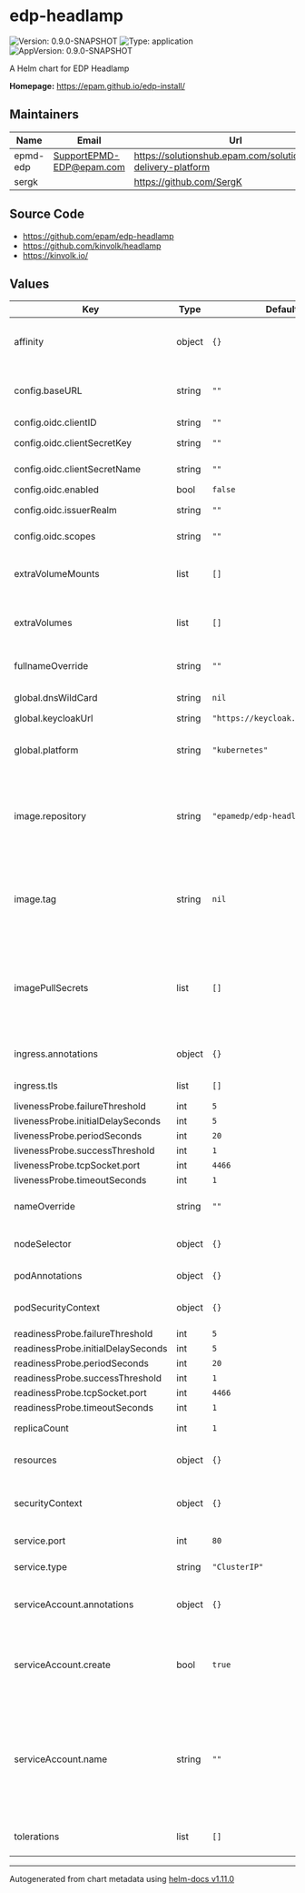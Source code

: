 # edp-headlamp

![Version: 0.9.0-SNAPSHOT](https://img.shields.io/badge/Version-0.9.0--SNAPSHOT-informational?style=flat-square) ![Type: application](https://img.shields.io/badge/Type-application-informational?style=flat-square) ![AppVersion: 0.9.0-SNAPSHOT](https://img.shields.io/badge/AppVersion-0.9.0--SNAPSHOT-informational?style=flat-square)

A Helm chart for EDP Headlamp

**Homepage:** <https://epam.github.io/edp-install/>

## Maintainers

| Name | Email | Url |
| ---- | ------ | --- |
| epmd-edp | <SupportEPMD-EDP@epam.com> | <https://solutionshub.epam.com/solution/epam-delivery-platform> |
| sergk |  | <https://github.com/SergK> |

## Source Code

* <https://github.com/epam/edp-headlamp>
* <https://github.com/kinvolk/headlamp>
* <https://kinvolk.io/>

## Values

| Key | Type | Default | Description |
|-----|------|---------|-------------|
| affinity | object | `{}` | Affinity settings for pod assignment |
| config.baseURL | string | `""` | base url path at which headlamp should run |
| config.oidc.clientID | string | `""` | OIDC client ID |
| config.oidc.clientSecretKey | string | `""` | OIDC client secret key |
| config.oidc.clientSecretName | string | `""` | OIDC client secret name |
| config.oidc.enabled | bool | `false` |  |
| config.oidc.issuerRealm | string | `""` | OIDC issuer realm |
| config.oidc.scopes | string | `""` | OIDC scopes to be used |
| extraVolumeMounts | list | `[]` | Additional volumeMounts to be added to the container |
| extraVolumes | list | `[]` | Additional volumes to be added to the pod |
| fullnameOverride | string | `""` | Overrides the full name of the chart |
| global.dnsWildCard | string | `nil` | a cluster DNS wildcard name |
| global.keycloakUrl | string | `"https://keycloak.example.com"` | Keycloak URL |
| global.platform | string | `"kubernetes"` | platform type that can be "kubernetes" or "openshift" |
| image.repository | string | `"epamedp/edp-headlamp"` | EDP headlamp Docker image name. The released image can be found on [Dockerhub](https://hub.docker.com/r/epamedp/edp-headlamp) |
| image.tag | string | `nil` | EDP headlamp Docker image tag. The released image can be found on [Dockerhub](https://hub.docker.com/r/epamedp/edp-headlamp/tags) |
| imagePullSecrets | list | `[]` | An optional list of references to secrets in the same namespace to use for pulling any of the images used |
| ingress.annotations | object | `{}` | Annotations for Ingress resource |
| ingress.tls | list | `[]` | Ingress TLS configuration |
| livenessProbe.failureThreshold | int | `5` |  |
| livenessProbe.initialDelaySeconds | int | `5` |  |
| livenessProbe.periodSeconds | int | `20` |  |
| livenessProbe.successThreshold | int | `1` |  |
| livenessProbe.tcpSocket.port | int | `4466` |  |
| livenessProbe.timeoutSeconds | int | `1` |  |
| nameOverride | string | `""` | Overrides the name of the chart |
| nodeSelector | object | `{}` | Node labels for pod assignment |
| podAnnotations | object | `{}` | Annotations to add to the pod |
| podSecurityContext | object | `{}` | Headlamp pods' Security Context |
| readinessProbe.failureThreshold | int | `5` |  |
| readinessProbe.initialDelaySeconds | int | `5` |  |
| readinessProbe.periodSeconds | int | `20` |  |
| readinessProbe.successThreshold | int | `1` |  |
| readinessProbe.tcpSocket.port | int | `4466` |  |
| readinessProbe.timeoutSeconds | int | `1` |  |
| replicaCount | int | `1` | Number of desired pods |
| resources | object | `{}` | CPU/Memory resource requests/limits |
| securityContext | object | `{}` | Headlamp containers Security Context |
| service.port | int | `80` | Kubernetes Service port |
| service.type | string | `"ClusterIP"` | Kubernetes Service type |
| serviceAccount.annotations | object | `{}` | Annotations to add to the service account |
| serviceAccount.create | bool | `true` | Specifies whether a service account should be created |
| serviceAccount.name | string | `""` | The name of the service account to use.(If not set and create is true, a name is generated using the fullname template) |
| tolerations | list | `[]` | Toleration labels for pod assignment |

----------------------------------------------
Autogenerated from chart metadata using [helm-docs v1.11.0](https://github.com/norwoodj/helm-docs/releases/v1.11.0)
